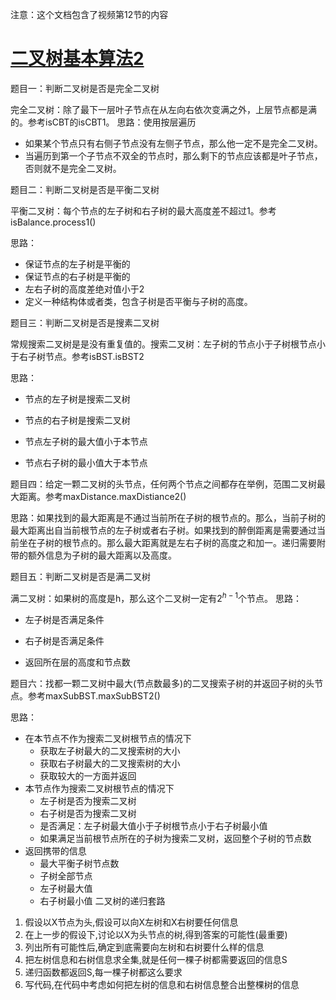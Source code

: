 注意：这个文档包含了视频第12节的内容

# [二叉树基本算法2](https://www.bilibili.com/video/BV1AFvYe1Eba)

题目一：判断二叉树是否是完全二叉树

完全二叉树：除了最下一层叶子节点在从左向右依次变满之外，上层节点都是满的。参考isCBT的isCBT1。
思路：使用按层遍历

* 如果某个节点只有右侧子节点没有左侧子节点，那么他一定不是完全二叉树。
* 当遍历到第一个子节点不双全的节点时，那么剩下的节点应该都是叶子节点，否则就不是完全二叉树。

题目二：判断二叉树是否是平衡二叉树

平衡二叉树：每个节点的左子树和右子树的最大高度差不超过1。参考isBalance.process1()

思路：

* 保证节点的左子树是平衡的
* 保证节点的右子树是平衡的
* 左右子树的高度差绝对值小于2
* 定义一种结构体或者类，包含子树是否平衡与子树的高度。

题目三：判断二叉树是否是搜素二叉树

常规搜索二叉树是是没有重复值的。搜索二叉树：左子树的节点小于子树根节点小于右子树节点。参考isBST.isBST2

思路：

* 节点的左子树是搜索二叉树

* 节点的右子树是搜索二叉树

* 节点左子树的最大值小于本节点

* 节点右子树的最小值大于本节点

  

题目四：给定一颗二叉树的头节点，任何两个节点之间都存在举例，范围二叉树最大距离。参考maxDistance.maxDistiance2()

思路：如果找到的最大距离是不通过当前所在子树的根节点的。那么，当前子树的最大距离出自当前根节点的左子树或者右子树。如果找到的醉倒距离是需要通过当前坐在子树的根节点的。那么最大距离就是左右子树的高度之和加一。递归需要附带的额外信息为子树的最大距离以及高度。

题目五：判断二叉树是否是满二叉树

满二叉树：如果树的高度是h，那么这个二叉树一定有$2^{h-1}$个节点。
思路：

* 左子树是否满足条件

* 右子树是否满足条件

* 返回所在层的高度和节点数
  
  

题目六：找都一颗二叉树中最大(节点数最多)的二叉搜索子树的并返回子树的头节点。参考maxSubBST.maxSubBST2()

思路：

* 在本节点不作为搜索二叉树根节点的情况下
  * 获取左子树最大的二叉搜索树的大小
  * 获取右子树最大的二叉搜索树的大小
  * 获取较大的一方面并返回
* 本节点作为搜索二叉树根节点的情况下
  * 左子树是否为搜索二叉树
  * 右子树是否为搜索二叉树
  * 是否满足：左子树最大值小于子树根节点小于右子树最小值
  * 如果满足当前根节点所在的子树为搜索二叉树，返回整个子树的节点数
* 返回携带的信息
  * 最大平衡子树节点数
  * 子树全部节点
  * 左子树最大值
  * 右子树最小值
  二叉树的递归套路

1. 假设以X节点为头,假设可以向X左树和X右树要任何信息
2. 在上一步的假设下,讨论以X为头节点的树,得到答案的可能性(最重要)
3. 列出所有可能性后,确定到底需要向左树和右树要什么样的信息
4. 把左树信息和右树信息求全集,就是任何一棵子树都需要返回的信息S
5. 递归函数都返回S,每一棵子树都这么要求
6. 写代码,在代码中考虑如何把左树的信息和右树信息整合出整棵树的信息